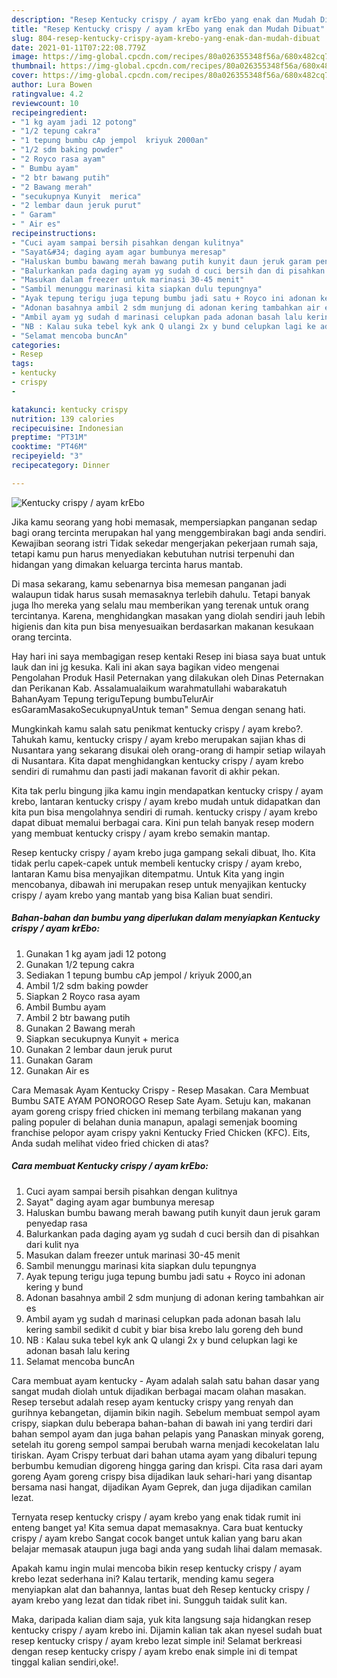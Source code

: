```yaml
---
description: "Resep Kentucky crispy / ayam krEbo yang enak dan Mudah Dibuat"
title: "Resep Kentucky crispy / ayam krEbo yang enak dan Mudah Dibuat"
slug: 804-resep-kentucky-crispy-ayam-krebo-yang-enak-dan-mudah-dibuat
date: 2021-01-11T07:22:08.779Z
image: https://img-global.cpcdn.com/recipes/80a026355348f56a/680x482cq70/kentucky-crispy-ayam-krebo-foto-resep-utama.jpg
thumbnail: https://img-global.cpcdn.com/recipes/80a026355348f56a/680x482cq70/kentucky-crispy-ayam-krebo-foto-resep-utama.jpg
cover: https://img-global.cpcdn.com/recipes/80a026355348f56a/680x482cq70/kentucky-crispy-ayam-krebo-foto-resep-utama.jpg
author: Lura Bowen
ratingvalue: 4.2
reviewcount: 10
recipeingredient:
- "1 kg ayam jadi 12 potong"
- "1/2 tepung cakra"
- "1 tepung bumbu cAp jempol  kriyuk 2000an"
- "1/2 sdm baking powder"
- "2 Royco rasa ayam"
- " Bumbu ayam"
- "2 btr bawang putih"
- "2 Bawang merah"
- "secukupnya Kunyit  merica"
- "2 lembar daun jeruk purut"
- " Garam"
- " Air es"
recipeinstructions:
- "Cuci ayam sampai bersih pisahkan dengan kulitnya"
- "Sayat&#34; daging ayam agar bumbunya meresap"
- "Haluskan bumbu bawang merah bawang putih kunyit daun jeruk garam penyedap rasa"
- "Balurkankan pada daging ayam yg sudah d cuci bersih dan di pisahkan dari kulit nya"
- "Masukan dalam freezer untuk marinasi 30-45 menit"
- "Sambil menunggu marinasi kita siapkan dulu tepungnya"
- "Ayak tepung terigu juga tepung bumbu jadi satu + Royco ini adonan kering y bund"
- "Adonan basahnya ambil 2 sdm munjung di adonan kering tambahkan air es"
- "Ambil ayam yg sudah d marinasi celupkan pada adonan basah lalu kering sambil sedikit d cubit y biar bisa krebo lalu goreng deh bund"
- "NB : Kalau suka tebel kyk ank Q ulangi 2x y bund celupkan lagi ke adonan basah lalu kering"
- "Selamat mencoba buncAn"
categories:
- Resep
tags:
- kentucky
- crispy
- 

katakunci: kentucky crispy  
nutrition: 139 calories
recipecuisine: Indonesian
preptime: "PT31M"
cooktime: "PT46M"
recipeyield: "3"
recipecategory: Dinner

---
```



![Kentucky crispy / ayam krEbo](https://img-global.cpcdn.com/recipes/80a026355348f56a/680x482cq70/kentucky-crispy-ayam-krebo-foto-resep-utama.jpg)

Jika kamu seorang yang hobi memasak, mempersiapkan panganan sedap bagi orang tercinta merupakan hal yang menggembirakan bagi anda sendiri. Kewajiban seorang istri Tidak sekedar mengerjakan pekerjaan rumah saja, tetapi kamu pun harus menyediakan kebutuhan nutrisi terpenuhi dan hidangan yang dimakan keluarga tercinta harus mantab.

Di masa  sekarang, kamu sebenarnya bisa memesan panganan jadi walaupun tidak harus susah memasaknya terlebih dahulu. Tetapi banyak juga lho mereka yang selalu mau memberikan yang terenak untuk orang tercintanya. Karena, menghidangkan masakan yang diolah sendiri jauh lebih higienis dan kita pun bisa menyesuaikan berdasarkan makanan kesukaan orang tercinta. 

Hay hari ini saya membagigan resep kentaki Resep ini biasa saya buat untuk lauk dan ini jg kesuka. Kali ini akan saya bagikan video mengenai Pengolahan Produk Hasil Peternakan yang dilakukan oleh Dinas Peternakan dan Perikanan Kab. Assalamualaikum warahmatullahi wabarakatuh BahanAyam Tepung teriguTepung bumbuTelurAir esGaramMasakoSecukupnyaUntuk teman&#34; Semua dengan senang hati.

Mungkinkah kamu salah satu penikmat kentucky crispy / ayam krebo?. Tahukah kamu, kentucky crispy / ayam krebo merupakan sajian khas di Nusantara yang sekarang disukai oleh orang-orang di hampir setiap wilayah di Nusantara. Kita dapat menghidangkan kentucky crispy / ayam krebo sendiri di rumahmu dan pasti jadi makanan favorit di akhir pekan.

Kita tak perlu bingung jika kamu ingin mendapatkan kentucky crispy / ayam krebo, lantaran kentucky crispy / ayam krebo mudah untuk didapatkan dan kita pun bisa mengolahnya sendiri di rumah. kentucky crispy / ayam krebo dapat dibuat memalui berbagai cara. Kini pun telah banyak resep modern yang membuat kentucky crispy / ayam krebo semakin mantap.

Resep kentucky crispy / ayam krebo juga gampang sekali dibuat, lho. Kita tidak perlu capek-capek untuk membeli kentucky crispy / ayam krebo, lantaran Kamu bisa menyajikan ditempatmu. Untuk Kita yang ingin mencobanya, dibawah ini merupakan resep untuk menyajikan kentucky crispy / ayam krebo yang mantab yang bisa Kalian buat sendiri.

<!--inarticleads1-->

##### Bahan-bahan dan bumbu yang diperlukan dalam menyiapkan Kentucky crispy / ayam krEbo:

1. Gunakan 1 kg ayam jadi 12 potong
1. Gunakan 1/2 tepung cakra
1. Sediakan 1 tepung bumbu cAp jempol / kriyuk 2000,an
1. Ambil 1/2 sdm baking powder
1. Siapkan 2 Royco rasa ayam
1. Ambil  Bumbu ayam
1. Ambil 2 btr bawang putih
1. Gunakan 2 Bawang merah
1. Siapkan secukupnya Kunyit + merica
1. Gunakan 2 lembar daun jeruk purut
1. Gunakan  Garam
1. Gunakan  Air es


Cara Memasak Ayam Kentucky Crispy - Resep Masakan. Cara Membuat Bumbu SATE AYAM PONOROGO Resep Sate Ayam. Setuju kan, makanan ayam goreng crispy fried chicken ini memang terbilang makanan yang paling populer di belahan dunia manapun, apalagi semenjak booming franchise pelopor ayam crispy yakni Kentucky Fried Chicken (KFC). Eits, Anda sudah melihat video fried chicken di atas? 

<!--inarticleads2-->

##### Cara membuat Kentucky crispy / ayam krEbo:

1. Cuci ayam sampai bersih pisahkan dengan kulitnya
1. Sayat&#34; daging ayam agar bumbunya meresap
1. Haluskan bumbu bawang merah bawang putih kunyit daun jeruk garam penyedap rasa
1. Balurkankan pada daging ayam yg sudah d cuci bersih dan di pisahkan dari kulit nya
1. Masukan dalam freezer untuk marinasi 30-45 menit
1. Sambil menunggu marinasi kita siapkan dulu tepungnya
1. Ayak tepung terigu juga tepung bumbu jadi satu + Royco ini adonan kering y bund
1. Adonan basahnya ambil 2 sdm munjung di adonan kering tambahkan air es
1. Ambil ayam yg sudah d marinasi celupkan pada adonan basah lalu kering sambil sedikit d cubit y biar bisa krebo lalu goreng deh bund
1. NB : Kalau suka tebel kyk ank Q ulangi 2x y bund celupkan lagi ke adonan basah lalu kering
1. Selamat mencoba buncAn


Cara membuat ayam kentucky - Ayam adalah salah satu bahan dasar yang sangat mudah diolah untuk dijadikan berbagai macam olahan masakan. Resep tersebut adalah resep ayam kentucky crispy yang renyah dan gurihnya kebangetan, dijamin bikin nagih. Sebelum membuat sempol ayam crispy, siapkan dulu beberapa bahan-bahan di bawah ini yang terdiri dari bahan sempol ayam dan juga bahan pelapis yang Panaskan minyak goreng, setelah itu goreng sempol sampai berubah warna menjadi kecokelatan lalu tiriskan. Ayam Crispy terbuat dari bahan utama ayam yang dibaluri tepung berbumbu kemudian digoreng hingga garing dan krispi. Cita rasa dari ayam goreng Ayam goreng crispy bisa dijadikan lauk sehari-hari yang disantap bersama nasi hangat, dijadikan Ayam Geprek, dan juga dijadikan camilan lezat. 

Ternyata resep kentucky crispy / ayam krebo yang enak tidak rumit ini enteng banget ya! Kita semua dapat memasaknya. Cara buat kentucky crispy / ayam krebo Sangat cocok banget untuk kalian yang baru akan belajar memasak ataupun juga bagi anda yang sudah lihai dalam memasak.

Apakah kamu ingin mulai mencoba bikin resep kentucky crispy / ayam krebo lezat sederhana ini? Kalau tertarik, mending kamu segera menyiapkan alat dan bahannya, lantas buat deh Resep kentucky crispy / ayam krebo yang lezat dan tidak ribet ini. Sungguh taidak sulit kan. 

Maka, daripada kalian diam saja, yuk kita langsung saja hidangkan resep kentucky crispy / ayam krebo ini. Dijamin kalian tak akan nyesel sudah buat resep kentucky crispy / ayam krebo lezat simple ini! Selamat berkreasi dengan resep kentucky crispy / ayam krebo enak simple ini di tempat tinggal kalian sendiri,oke!.

